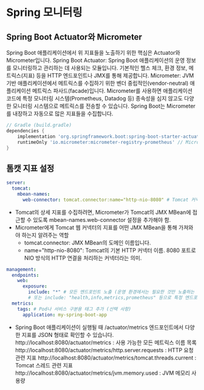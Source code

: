 # Spring 모니터링

## Spring Boot Actuator와 Micrometer
Spring Boot 애플리케이션에서 위 지표들을 노출하기 위한 핵심은 Actuator와 Micrometer입니다.
Spring Boot Actuator: Spring Boot 애플리케이션의 운영 정보를 모니터링하고 관리하는 데 사용되는 모듈입니다. 기본적인 헬스 체크, 환경 정보, 메트릭스(지표) 등을 HTTP 엔드포인트나 JMX를 통해 제공합니다.
Micrometer: JVM 기반 애플리케이션에서 메트릭스를 수집하기 위한 벤더 중립적인(vendor-neutral) 애플리케이션 메트릭스 파사드(facade)입니다. Micrometer를 사용하면 애플리케이션 코드에 특정 모니터링 시스템(Prometheus, Datadog 등) 종속성을 심지 않고도 다양한 모니터링 시스템으로 메트릭스를 전송할 수 있습니다. Spring Boot는 Micrometer를 내장하고 자동으로 많은 지표들을 수집합니다.

```gradle
// Gradle (build.gradle)
dependencies {
    implementation 'org.springframework.boot:spring-boot-starter-actuator' // Spring Boot 애플리케이션은 런타임에 액추에이터 엔드포인트(예: /actuator/health, /actuator/metrics)를 자동으로 노출
    runtimeOnly 'io.micrometer:micrometer-registry-prometheus' // Micrometer가 수집한 모든 메트릭스를 Prometheus가 스크랩할 수 있는 형식으로 /actuator/prometheus 엔드포인트에서 노출
}
```
## 톰캣 지표 설정

```yaml
server:
  tomcat:
    mbean-names:
      web-connector: tomcat.connector:name="http-nio-8080" # Tomcat 커넥터의 JMX MBean 이름 지정
```
- Tomcat의 상세 지표를 수집하려면, Micrometer가 Tomcat의 JMX MBean에 접근할 수 있도록 mbean-names.web-connector 설정을 추가해야 함.
- Micrometer에게 Tomcat 웹 커넥터의 지표를 어떤 JMX MBean을 통해 가져와야 하는지 알려주는 역할
  - tomcat.connector: JMX MBean의 도메인 이름입니다.
  - name="http-nio-8080": Tomcat의 기본 HTTP 커넥터 이름. 8080 포트로 NIO 방식의 HTTP 연결을 처리하는 커넥터라는 의미.


```yaml
management:
  endpoints:
    web:
      exposure:
        include: "*" # 모든 엔드포인트 노출 (운영 환경에서는 필요한 것만 노출하는 것이 보안상 좋음)
        # 또는 include: "health,info,metrics,prometheus" 등으로 특정 엔드포인트만 노출
  metrics:
    tags: # Pod나 서비스 구분용 태그 추가 (선택 사항)
      application: my-spring-boot-app
```

- Spring Boot 애플리케이션이 실행될 때 /actuator/metrics 엔드포인트에서 다양한 지표를 JSON 형태로 확인할 수 있습니다.
http://localhost:8080/actuator/metrics : 사용 가능한 모든 메트릭스 이름 목록
http://localhost:8080/actuator/metrics/http.server.requests : HTTP 요청 관련 지표
http://localhost:8080/actuator/metrics/tomcat.threads.current : Tomcat 스레드 관련 지표
http://localhost:8080/actuator/metrics/jvm.memory.used : JVM 메모리 사용량

